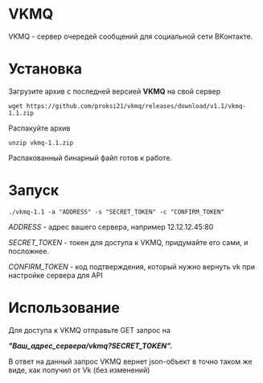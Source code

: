 # VKMQ
VKMQ - сервер очередей сообщений для социальной сети ВКонтакте.
# Установка
Загрузите архив с последней версией **VKMQ** на свой сервер

    wget https://github.com/proksi21/vkmq/releases/download/v1.1/vkmq-1.1.zip
Распакуйте архив

    unzip vkmq-1.1.zip
Распакованный бинарный файл готов к работе.
# Запуск

    ./vkmq-1.1 -a "ADDRESS" -s "SECRET_TOKEN" -c "CONFIRM_TOKEN"
*ADDRESS* - адрес вашего сервера, например 12.12.12.45:80

*SECRET_TOKEN* - токен для доступа к VKMQ, придумайте его сами, и посложнее.

*CONFIRM_TOKEN* - код подтверждения, который нужно вернуть vk при настройке сервера для API
# Использование
Для доступа к VKMQ отправьте GET запрос на 

***"Ваш_адрес_сервера/vkmq?SECRET_TOKEN".***

В ответ на данный запрос VKMQ вернет json-объект в точно таком же виде, как получил от Vk (без изменений)
